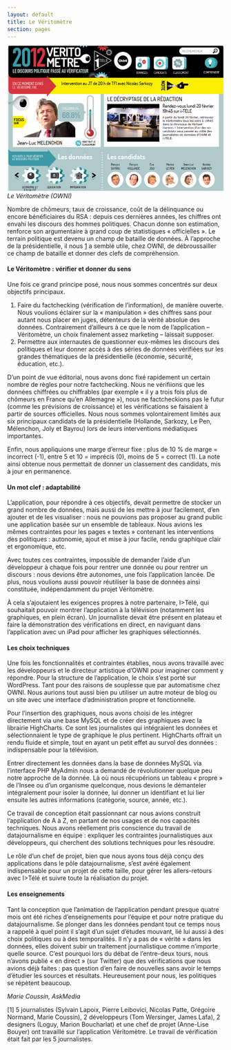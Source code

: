 ```yaml
---
layout: default
title: Le Véritomètre
section: pages
---
```


<div class="imageblock">
<div class="content">
<img alt="Le Véritomètre" src="../img/veritometre.png"></div>
<div class="title"><em>Le Véritomètre (OWNI)</em></div>
</div>

Nombre de chômeurs, taux de croissance, coût de la délinquance ou encore bénéficiaires du RSA : depuis ces dernières années, les chiffres ont envahi les discours des hommes politiques. Chacun donne son estimation, renforce son argumentaire à grand coup de statistiques « officielles ». Le terrain politique est devenu un champ de bataille de données. À l’approche de la présidentielle, il nous [1](#1) a semblé utile, chez OWNI, de débroussailler ce champ de bataille et donner des clefs de compréhension.

#### Le Véritomètre : vérifier et donner du sens

Une fois ce grand principe posé, nous nous sommes concentrés sur deux objectifs principaux.

1. Faire du factchecking (vérification de l’information), de manière ouverte. Nous voulions éclairer sur la « manipulation » des chiffres sans pour autant nous placer en juges, détenteurs de la vérité absolue des données. Contrairement d’ailleurs à ce que le nom de l’application – Véritomètre, un choix finalement assez marketing – laissait supposer.
1. Permettre aux internautes de questionner eux-mêmes les discours des politiques et leur donner accès à des séries de données vérifiées sur les grandes thématiques de la présidentielle (économie, sécurité, éducation, etc.).

D’un point de vue éditorial, nous avons donc fixé rapidement un certain nombre de règles pour notre factchecking. Nous ne vérifiions que les données chiffrées ou chiffrables (par exemple « il y a trois fois plus de chômeurs en France qu’en Allemagne »), nous ne factcheckions pas le futur (comme les prévisions de croissance) et les vérifications se faisaient à partir de sources officielles. Nous nous sommes volontairement limités aux six principaux candidats de la présidentielle (Hollande, Sarkozy, Le Pen, Mélenchon, Joly et Bayrou) lors de leurs interventions médiatiques importantes.

Enfin, nous appliquions une marge d’erreur fixe : plus de 10 % de marge = incorrect (-1), entre 5 et 10 = imprécis (0), moins de 5 = correct (1). La note ainsi obtenue nous permettait de donner un classement des candidats, mis à jour en permanence.

#### Un mot clef : adaptabilité

L’application, pour répondre à ces objectifs, devait permettre de stocker un grand nombre de données, mais aussi de les mettre à jour facilement, d’en ajouter et de les visualiser : nous ne pouvions pas proposer au grand public une application basée sur un ensemble de tableaux. Nous avions les mêmes contraintes pour les pages « textes » contenant les interventions des politiques : autonomie, ajout et mise à jour facile, rendu graphique clair et ergonomique, etc.

Avec toutes ces contraintes, impossible de demander l’aide d’un développeur à chaque fois pour rentrer une donnée ou pour rentrer un discours : nous devions être autonomes, une fois l’application lancée. De plus, nous voulions aussi pouvoir réutiliser la base de données ainsi constituée, indépendamment du projet Véritomètre.

À cela s’ajoutaient les exigences propres à notre partenaire, I>Télé, qui souhaitait pouvoir montrer l’application à la télévision (notamment les graphiques, en plein écran). Un journaliste devait être présent en plateau et faire la démonstration des vérifications en direct, en naviguant dans l’application avec un iPad pour afficher les graphiques sélectionnés.

#### Les choix techniques

Une fois les fonctionnalités et contraintes établies, nous avons travaillé avec les développeurs et le directeur artistique d’OWNI pour imaginer comment y répondre. Pour la structure de l’application, le choix s’est porté sur WordPress. Tant pour des raisons de souplesse que par automatisme chez OWNI. Nous aurions tout aussi bien pu utiliser un autre moteur de blog ou un site avec une interface d’administration propre et fonctionnelle.

Pour l’insertion des graphiques, nous avons choisi de les intégrer directement via une base MySQL et de créer des graphiques avec la librairie HighCharts. Ce sont les journalistes qui intégraient les données et sélectionnaient le type de graphique le plus pertinent. HighCharts offrait un rendu fluide et simple, tout en ayant un petit effet au survol des données : indispensable pour la télévision.

Entrer directement les données dans la base de données MySQL via l’interface PHP MyAdmin nous a demandé de révolutionner quelque peu notre approche de la donnée. Là où nous récupérions un tableau « propre » de l’Insee ou d’un organisme quelconque, nous devions le démanteler intégralement pour isoler la donnée, lui donner un identifiant et lui lier ensuite les autres informations (catégorie, source, année, etc.).

Ce travail de conception était passionnant car nous avions construit l’application de A à Z, en partant de nos usages et de nos capacités techniques. Nous avons réellement pris conscience du travail de datajournalisme en équipe : expliquer les contraintes journalistiques aux développeurs, qui cherchent des solutions techniques pour les résoudre.

Le rôle d’un chef de projet, bien que nous ayons tous déjà conçu des applications dans le pôle datajournalisme, s’est avéré également indispensable pour un projet de cette taille, pour gérer les allers-retours avec I>Télé et suivre toute la réalisation du projet.

#### Les enseignements

Tant la conception que l’animation de l’application pendant presque quatre mois ont été riches d’enseignements pour l’équipe et pour notre pratique du datajournalisme. Se plonger dans les données pendant tout ce temps nous a rappelé à quel point il s’agit d’un sujet d’études mouvant, lié lui aussi à des choix politiques ou à des temporalités. Il n’y a pas de « vérité » dans les données, elles doivent subir un traitement journalistique comme n’importe quelle source. C’est pourquoi lors du débat de l’entre-deux tours, nous n’avons publié « en direct » (sur Twitter) que des vérifications que nous avions déjà faites : pas question d’en faire de nouvelles sans avoir le temps d’étudier les sources et résultats. Heureusement pour nous, les politiques se répètent beaucoup.

_Marie Coussin, AskMedia_

<span id="1" class="note">[1] 5 journalistes (Sylvain Lapoix, Pierre Leibovici, Nicolas Patte, Grégoire Normand, Marie Coussin), 2 développeurs (Tom Wersinger, James Lafa), 2 designers (Loguy, Marion Boucharlat) et une chef de projet (Anne-Lise Bouyer) ont travaillé sur l’application Véritomètre. Le travail de vérification était fait par les 5 journalistes.</span>